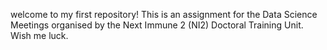 welcome to my first repository! This is an assignment for the Data Science Meetings organised by the Next Immune 2 (NI2) Doctoral Training Unit. Wish me luck.

